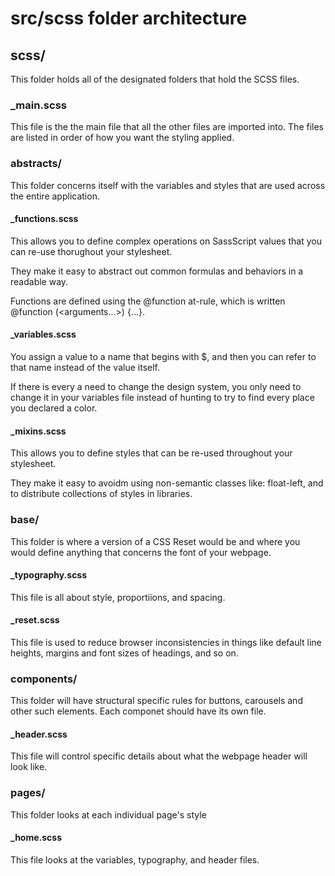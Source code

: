 # src/scss folder architecture

## scss/

This folder holds all of the designated folders that hold the SCSS files.

### _main.scss

This file is the the main file that all the other files are imported into. The files are listed in order of how you want the styling applied.

### abstracts/

This folder concerns itself with the variables and styles that are used across the entire application.

#### _functions.scss

This allows you to define complex operations on SassScript values that you can re-use thorughout your stylesheet.

They make it easy to abstract out common formulas and behaviors in a readable way.

Functions are defined using the @function at-rule, which is written @function <name>(<arguments...>) {...}.

#### _variables.scss

You assign a value to a name that begins with $, and then you can refer to that name instead of the value itself. 

If there is every a need to change the design system, you only need to change it in your variables file instead of hunting to try to find every place you declared a color.

#### _mixins.scss

This allows you to define styles that can be re-used throughout your stylesheet. 

They make it easy to avoidm using non-semantic classes like: float-left, and to distribute collections of styles in libraries.

### base/

This folder is where a version of a CSS Reset would be and where you would define anything that concerns the font of your webpage.

#### _typography.scss

This file is all about style, proportiions, and spacing.

#### _reset.scss

This file is used to reduce browser inconsistencies in things like default line heights, margins and font sizes of headings, and so on.

### components/

This folder will have structural specific rules for buttons, carousels and other such elements. Each componet should have its own file.

#### _header.scss

This file will control specific details about what the webpage header will look like.

### pages/

This folder looks at each individual page's style

#### _home.scss

This file looks at the variables, typography, and header files.
